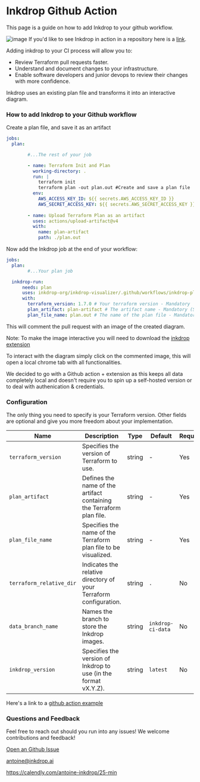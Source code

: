 # Inkdrop Github Action
This page is a guide on how to add Inkdrop to your github workflow.

![image](https://github.com/inkdrop-org/inkdrop-ci-chrome-extension/assets/86591160/ebcd7d11-3827-43cc-9e42-2307877a2023)
If you'd like to see Inkdrop in action in a repository here is a [link](https://github.com/inkdrop-org/inkdrop-gh-action-example/pull/2).

Adding inkdrop to your CI process will allow you to:

- Review Terraform pull requests faster.
- Understand and document changes to your infrastructure.
- Enable software developers and junior devops to review their changes with more confidence.

Inkdrop uses an existing plan file and transforms it into an interactive diagram.

### How to add Inkdrop to your Github workflow

Create a plan file, and save it as an artifact
```yaml
jobs:
  plan:

        #...The rest of your job

        - name: Terraform Init and Plan
          working-directory: .
          run: |
            terraform init
            terraform plan -out plan.out #Create and save a plan file
          env:
            AWS_ACCESS_KEY_ID: ${{ secrets.AWS_ACCESS_KEY_ID }}
            AWS_SECRET_ACCESS_KEY: ${{ secrets.AWS_SECRET_ACCESS_KEY }}
        
        - name: Upload Terraform Plan as an artifact
          uses: actions/upload-artifact@v4
          with:
            name: plan-artifact
            path: ./plan.out
```
Now add the Inkdrop job at the end of your workflow:
```yaml
jobs:
  plan:
        #...Your plan job

  inkdrop-run:
      needs: plan
      uses: inkdrop-org/inkdrop-visualizer/.github/workflows/inkdrop-plan.yml@main
      with:
        terraform_version: 1.7.0 # Your terraform version - Mandatory
        plan_artifact: plan-artifact # The artifact name - Mandatory (Set in previous job)
        plan_file_name: plan.out # The name of the plan file - Mandatory (Set in previous job)
   ```
This will comment the pull request with an image of the created diagram.

Note: To make the image interactive you will need to download the [inkdrop extension](https://chromewebstore.google.com/detail/visualize-your-terraform/pddpcicnnongifmhilbamagnhiiibkki) 

To interact with the diagram simply click on the commented image, this will open a local chrome tab with all functionalities.

We decided to go with a Github action + extension as this keeps all data completely local and doesn't require you to spin up a self-hosted version or to deal with authenication & credentials.

### Configuration

The only thing you need to specify is your Terraform version. Other fields are optional and give you more freedom about your implementation.

| Name                   | Description                                                    | Type   | Default             | Required |
|------------------------|----------------------------------------------------------------|--------|---------------------|----------|
| `terraform_version`    | Specifies the version of Terraform to use.                     | string | -                    | Yes      |
| `plan_artifact`        | Defines the name of the artifact containing the Terraform plan file. | string | -     | Yes       |
| `plan_file_name`       | Specifies the name of the Terraform plan file to be visualized.| string | -          | Yes       |
| `terraform_relative_dir` | Indicates the relative directory of your Terraform configuration. | string | `.`               | No       |
| `data_branch_name`        | Names the branch to store the Inkdrop images.                  | string | `inkdrop-ci-data` | No       |
| `inkdrop_version`      | Specifies the version of Inkdrop to use (in the format vX.Y.Z).| string | `latest`            | No       |

Here's a link to a [github action example](/github-action-integration/example-plan-and-run-inkdrop.yml)

### Questions and Feedback
Feel free to reach out should you run into any issues! We welcome contributions and feedback!

[Open an Github Issue](https://github.com/inkdrop-org/inkdrop-visualizer/issues/new)

antoine@inkdrop.ai

https://calendly.com/antoine-inkdrop/25-min